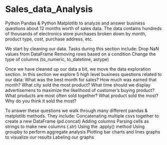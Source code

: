 # Sales_data_Analysis

Python Pandas & Python Matplotlib to analyze and answer business questions about 12 months worth of sales data. The data contains hundreds of thousands of electronics store purchases broken down by month, product type, cost, purchase address, etc.

We start by cleaning our data. Tasks during this section include:
  Drop NaN values from DataFrame
  Removing rows based on a condition
  Change the type of columns (to_numeric, to_datetime, astype)
  
  
Once we have cleaned up our data a bit, we move the data exploration section. In this section we explore 5 high level business questions related to our data:
  What was the best month for sales? How much was earned that month?
  What city sold the most product?
  What time should we display advertisemens to maximize the likelihood of customer’s buying product?
  What products are most often sold together?
  What product sold the most? Why do you think it sold the most?
  
  
To answer these questions we walk through many different pandas & matplotlib methods. They include:
  Concatenating multiple csvs together to create a new DataFrame (pd.concat)
  Adding columns
  Parsing cells as strings to make new columns (.str)
  Using the .apply() method
  Using groupby to perform aggregate analysis
  Plotting bar charts and lines graphs to visualize our results
  Labeling our graphs
